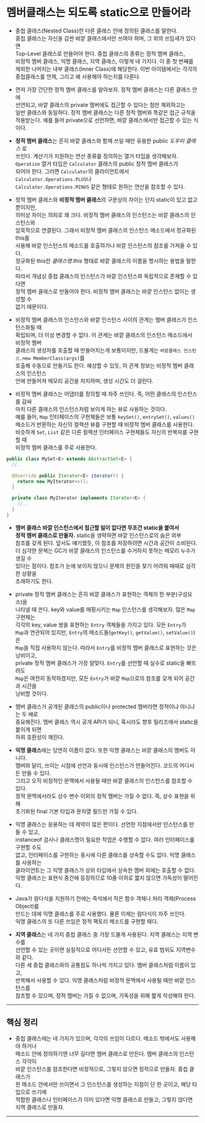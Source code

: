 # 멤버클래스는 되도록 static으로 만들어라

- 중첩 클래스(Nested Class)란 다른 클래스 안에 정의된 클래스를 말한다.  
  중첩 클래스는 자신을 감싼 바깥 클래스에서만 쓰여야 하며, 그 외의 쓰임새가 있다면  
  Top-Level 클래스로 만들어야 한다. 중첩 클래스의 종류는 정적 멤버 클래스,  
  비정적 멤버 클래스, 익명 클래스, 지역 클래스, 이렇게 네 가지다. 이 중 첫 번째를  
  제외한 나머지는 내부 클래스(Inner Class)에 해당한다. 이번 아이템에서는 각각의  
  중첩클래스를 언제, 그리고 왜 사용해야 하는지를 다룬다.

- 먼저 가장 간단한 정적 멤버 클래스를 알아보자. 정적 멤버 클래스는 다른 클래스 안에  
  선언되고, 바깥 클래스의 private 멤버에도 접근할 수 있다는 점만 제외하고는  
  일반 클래스와 동일하다. 정적 멤버 클래스는 다른 정적 멤버와 똑같은 접근 규칙을  
  적용받는다. 예를 들어 private으로 선언하면, 바깥 클래스에서만 접근할 수 있는 식이다.

- **정적 멤버 클래스**는 흔히 바깥 클래스와 함께 쓰일 때만 유용한 public _도우미 클래스_ 로  
  쓰인다. 계산기가 지원하는 연산 종류를 정의하는 열거 타입을 생각해보자.  
  `Operation` 열거 타입은 `Calculator` 클래스의 public 정적 멤버 클래스가  
  되어야 한다. 그러면 `Calculator`의 클라이언트에서 `Calculator.Operations.PLUS`나  
  `Calculator.Operations.MINUS` 같은 형태로 원하는 연산을 참조할 수 있다.

- 정적 멤버 클래스와 **비정적 멤버 클래스**의 구문상의 차이는 단지 static이 있고 없고 뿐이지만,  
  의미상 차이는 의외로 꽤 크다. 비정적 멤버 클래스의 인스턴스는 바깥 클래스의 인스턴스와  
  암묵적으로 연결된다. 그래서 비정적 멤버 클래스의 인스턴스 메소드에서 정규화된 this를  
  사용해 바깥 인스턴스의 메소드를 호출하거나 바깥 인스턴스의 참조를 가져올 수 있다.  
  정규화된 this란 _클래스명.this_ 형태로 바깥 클래스의 이름을 명시하는 용법을 말한다.  
  따라서 개념상 중첩 클래스의 인스턴스가 바깥 인스턴스와 독립적으로 존재할 수 있다면  
  정적 멤버 클래스로 만들어야 한다. 비정적 멤버 클래스는 바깥 인스턴스 없이는 생성할 수  
  없기 때문이다.

- 비정적 멤버 클래스의 인스턴스와 바깥 인스턴스 사이의 관계는 멤버 클래스가 인스턴스화될 때  
  확립되며, 더 이상 변경할 수 없다. 이 관계는 바깥 클래스의 인스턴스 메소드에서 비정적 멤버  
  클래스의 생성자를 호출할 때 만들어지는게 보통이지만, 드물게는 `바깥클래스 인스턴스.new MemberClass(args)`를  
  호출해 수동으로 만들기도 한다. 예상할 수 있듯, 이 관계 정보는 비정적 멤버 클래스의 인스턴스  
  안에 만들어져 메모리 공간을 차지하며, 생성 시간도 더 걸린다.

- 비정적 멤버 클래스는 어댑터를 정의할 때 자주 쓰인다. 즉, 어떤 클래스의 인스턴스를 감싸  
  마치 다른 클래스의 인스턴스처럼 보이게 하는 뷰로 사용하는 것이다.  
  예를 들어, `Map` 인터페이스의 구현체들은 보통 `keySet()`, `entrySet()`, `values()`  
  메소드가 반환하는 자신의 컬렉션 뷰를 구현할 때 비정적 멤버 클래스를 사용한다.  
  비슷하게 `Set`, `List` 같은 다른 컬렉션 인터페이스 구현체들도 자신의 반복자를 구현할 때  
  비정적 멤버 클래스를 주로 사용한다.

```java
public class MySet<E> extends AbstractSet<E> {
  //..

  @Override public Iterator<E> iterator() {
    return new MyIterator<>();
  }

  private class MyIterator implements Iterator<E> {
    //..
  }
}
```

- **멤버 클래스 바깥 인스턴스에서 접근할 일이 없다면 무조건 static을 붙여서**  
  **정적 멤버 클래스로 만들자.** static을 생략하면 바깥 인스턴스로의 숨은 외부  
  참조를 갖게 된다. 앞서도 얘기했듯, 이 참조를 저장하려면 시간과 공간이 소비된다.  
  더 심각한 문제는 GC가 바깥 클래스의 인스턴스를 수거하지 못하는 메모리 누수가 생길 수  
  있다는 점이다. 참조가 눈에 보이지 않으니 문제의 원인을 찾기 어려워 때때로 심각한 상황을  
  초래하기도 한다.

- private 정적 멤버 클래스는 흔히 바깥 클래스가 표현하는 객체의 한 부분(구성요소)을  
  나타낼 때 쓴다. key와 value를 매핑시키는 `Map` 인스턴스를 생각해보자. 많은 `Map` 구현체는  
  각각의 key, value 쌍을 표현하는 `Entry` 객체들을 가지고 있다. 모든 `Entry`가  
  `Map`과 연관되어 있지만, `Entry`의 메소드들(`getKey()`, `getValue()`, `setValue()`)은  
  `Map`을 직접 사용하지 않는다. 따라서 `Entry`를 비정적 멤버 클래스로 표현하는 것은 낭비이고,  
  private 정적 멤버 클래스가 가장 알맞다. `Entry`를 선언할 때 실수로 static을 빠뜨려도  
  `Map`은 여전히 동작하겠지만, 모든 `Entry`가 바깥 `Map`으로의 참조를 갖게 되어 공간과 시간을  
  낭비할 것이다.

- 멤버 클래스가 공개된 클래스의 public이나 protected 멤버라면 정적이냐 아니냐는 두 배로  
  중요해진다. 멤버 클래스 역시 공개 API가 되니, 혹시라도 향후 릴리즈에서 static을 붙이게 되면  
  하위 호환성이 깨진다.

- **익명 클래스**에는 당연히 이름이 없다. 또한 익명 클래스는 바깥 클래스의 멤버도 아니다.  
  멤버와 달리, 쓰이는 시점에 선언과 동시에 인스턴스가 만들어진다. 코드의 어디서든 만들 수 있다.  
  그리고 오직 비정적인 문맥에서 사용될 때만 바깥 클래스의 인스턴스를 참조할 수 있다.  
  정적 문맥에서라도 상수 변수 이외의 정적 멤버는 가질 수 없다. 즉, 상수 표현을 위해  
  초기화된 final 기본 타입과 문자열 필드만 가질 수 있다.

- 익명 클래스는 응용하는 데 제약이 많은 편이다. 선언한 지점에서만 인스턴스를 만들 수 있고,  
  instanceof 검사나 클래스명이 필요한 작업은 수행할 수 없다. 여러 인터페이스를 구현할 수도  
  없고, 인터페이스를 구현하는 동시에 다른 클래스를 상속할 수도 없다. 익명 클래스를 사용하는  
  클라이언트는 그 익명 클래스가 상위 타입에서 상속한 멤버 외에는 호출할 수 없다.  
  익명 클래스는 표현식 중간에 등장하므로 10줄 이하로 짧지 않으면 가독성이 떨어진다.

- Java가 람다식을 지원하기 전에는 즉석에서 작은 함수 객체나 처리 객체(Process Object)를  
  만드는 데에 익명 클래스를 주로 사용했다. 물론 이제는 람다식이 자주 쓰인다.  
  익명 클래스의 또 다른 쓰임은 정적 팩토리 메소드를 구현할 때다.

- **지역 클래스**는 네 가지 중첩 클래스 중 가장 드물게 사용된다. 지역 클래스는 지역 변수를  
  선언할 수 있는 곳이면 실질적으로 어디서든 선언할 수 있고, 유효 범위도 지역변수와 같다.  
  다른 세 중첩 클래스와의 공통점도 하나씩 가지고 있다. 멤버 클래스처럼 이름이 있고,  
  반복해서 사용할 수 있다. 익명 클래스처럼 비정적 문맥에서 사용될 때만 바깥 인스턴스를  
  참조할 수 있으며, 정적 멤버는 가질 수 없으며, 가독성을 위해 짧게 작성해야 한다.

---

## 핵심 정리

- 중첩 클래스에는 네 가지가 있으며, 각각의 쓰임이 다르다. 메소드 밖에서도 사용해야 하거나  
  메소드 안에 정의하기엔 너무 길다면 멤버 클래스로 만든다. 멤버 클래스의 인스턴스 각각이  
  바깥 인스턴스를 참조한다면 비정적으로, 그렇지 않으면 정적으로 만들자. 중첩 클래스가  
  한 메소드 안에서만 쓰이면서 그 인스턴스를 생성하는 지점이 단 한 곳이고, 해당 타입으로 쓰기에  
  적합한 클래스나 인터페이스가 이미 있다면 익명 클래스로 만들고, 그렇지 않다면 지역 클래스로 만들자.

---
